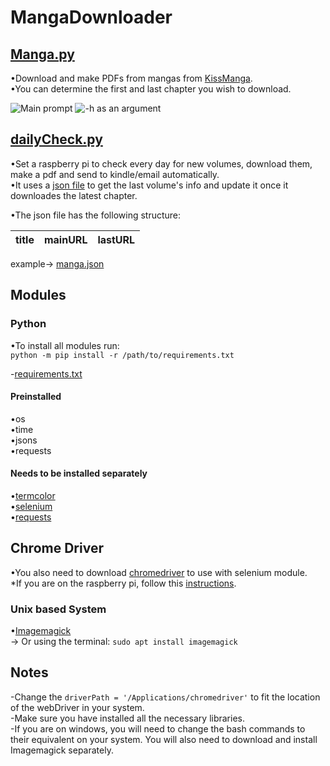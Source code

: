 # MangaDownloader

## [Manga.py](Manga.py)
•Download and make PDFs from mangas from [KissManga](https://kissmanga.com/).<br/>
•You can determine the first and last chapter you wish to download.

![Main prompt](https://github.com/Pedro4064/mDownloader/blob/master/Images/Main.png?raw=true)
![-h as an argument](https://github.com/Pedro4064/mDownloader/blob/master/Images/-h.png?raw=true)

## [dailyCheck.py](https://github.com/Pedro4064/MangaDownloader/blob/master/Raspberry%20Pi%20Daily%20check/dailyCheck.py)
•Set a raspberry pi to check every day for new volumes, download them, make a pdf and send to kindle/email automatically.<br/>
•It uses a [json file](https://github.com/Pedro4064/MangaDownloader/blob/develop/Raspberry%20Pi%20Daily%20check/manga.json) to get the last volume's info and update it once it downloades the latest chapter.<br/>

•The json file has the following structure:


|title|mainURL|lastURL|
|-----|-------|-------|



example-> [manga.json](https://github.com/Pedro4064/MangaDownloader/blob/develop/Raspberry%20Pi%20Daily%20check/manga.json)


## Modules

### Python
  •To install all modules run: <br/>
   `python -m pip install -r /path/to/requirements.txt`<br/>
   
-[requirements.txt](requirements.txt)

#### Preinstalled
•os<br/>
•time<br/>
•jsons<br/>
•requests<br/>

#### Needs to be installed separately  
•[termcolor](https://pypi.org/project/termcolor/)<br/>
•[selenium](https://pypi.org/project/selenium/)<br/>
•[requests](https://pypi.org/project/requests/2.7.0/)<br/>


## Chrome Driver

  •You also need to download [chromedriver](http://chromedriver.chromium.org/downloads) to use with selenium module.<br/>
  *If you are on the raspberry pi, follow this [instructions](https://www.reddit.com/r/selenium/comments/7341wt/success_how_to_run_selenium_chrome_webdriver_on/). <br/>
### Unix based System			
•[Imagemagick ](https://imagemagick.org/index.php)<br/>
	-> Or using the terminal:
	`sudo apt install imagemagick`<br/>



## Notes
-Change the `driverPath = '/Applications/chromedriver'` to fit the location of the webDriver in your system.<br/>
-Make sure you have installed all the necessary libraries.<br/>
-If you are on windows, you will need to change the bash commands to their equivalent on your system. You will also need to download and install Imagemagick separately.